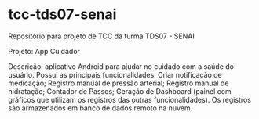 # tcc-tds07-senai
Repositório para projeto de TCC da turma TDS07 - SENAI

Projeto: App Cuidador

Descrição: aplicativo Android para ajudar no cuidado com a saúde do usuário. Possui as principais funcionalidades: Criar notificação de medicação; Registro manual de pressão arterial; Registro manual de hidratação; Contador de Passos; Geração de Dashboard (painel com gráficos que utilizam os registros das outras funcionalidades). Os registros são armazenados em banco de dados remoto na nuvem.
